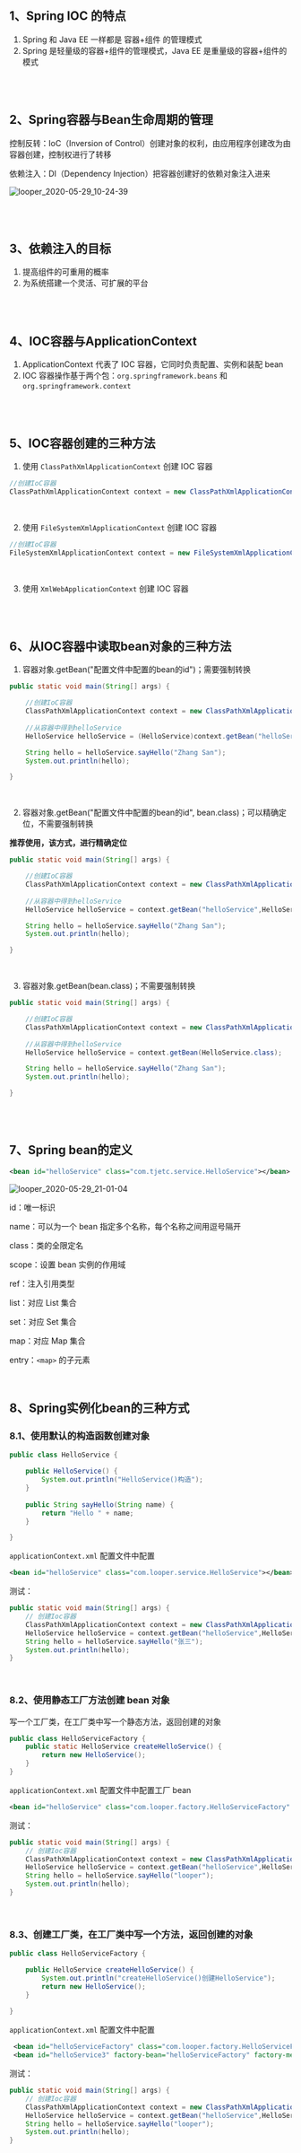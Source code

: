 ## 1、Spring IOC 的特点

1. Spring 和 Java EE 一样都是 容器+组件 的管理模式
2. Spring 是轻量级的容器+组件的管理模式，Java EE 是重量级的容器+组件的模式

<br>

<br>

## 2、Spring容器与Bean生命周期的管理

控制反转：IoC（Inversion of Control）创建对象的权利，由应用程序创建改为由容器创建，控制权进行了转移

依赖注入：DI（Dependency Injection）把容器创建好的依赖对象注入进来

![looper_2020-05-29_10-24-39](image\looper_2020-05-29_10-24-39.png)

<br>

<br>

## 3、依赖注入的目标

1. 提高组件的可重用的概率
2. 为系统搭建一个灵活、可扩展的平台

<br>

<br>

## 4、IOC容器与ApplicationContext

1. ApplicationContext 代表了 IOC 容器，它同时负责配置、实例和装配 bean
2. IOC 容器操作基于两个包：`org.springframework.beans` 和 `org.springframework.context`

<br>

<br>

## 5、IOC容器创建的三种方法

1. 使用 `ClassPathXmlApplicationContext` 创建 IOC 容器

~~~java
//创建IoC容器
ClassPathXmlApplicationContext context = new ClassPathXmlApplicationContext("applicationContext.xml");
~~~

<br>

2. 使用 `FileSystemXmlApplicationContext` 创建 IOC 容器

~~~java
//创建IoC容器
FileSystemXmlApplicationContext context = new FileSystemXmlApplicationContext("file:///E:/1.soft/Code/Spring/0525-spring/src/main/resources/applicationContext.xml");
~~~

<br>

3. 使用 `XmlWebApplicationContext` 创建 IOC 容器

<br>

<br>

## 6、从IOC容器中读取bean对象的三种方法

1. 容器对象.getBean("配置文件中配置的bean的id")；需要强制转换

~~~java
public static void main(String[] args) {

    //创建IoC容器
    ClassPathXmlApplicationContext context = new ClassPathXmlApplicationContext("config/applicationContext.xml");
    
    //从容器中得到helloService
    HelloService helloService = (HelloService)context.getBean("helloService");

    String hello = helloService.sayHello("Zhang San");
    System.out.println(hello);

}
~~~

<br>

2. 容器对象.getBean("配置文件中配置的bean的id", bean.class)；可以精确定位，不需要强制转换

**推荐使用，该方式，进行精确定位**

~~~java
public static void main(String[] args) {

    //创建IoC容器
    ClassPathXmlApplicationContext context = new ClassPathXmlApplicationContext("config/applicationContext.xml");
    
    //从容器中得到helloService
    HelloService helloService = context.getBean("helloService",HelloService.class);

    String hello = helloService.sayHello("Zhang San");
    System.out.println(hello);

}
~~~

<br>

3. 容器对象.getBean(bean.class)；不需要强制转换

~~~java
public static void main(String[] args) {

    //创建IoC容器
    ClassPathXmlApplicationContext context = new ClassPathXmlApplicationContext("config/applicationContext.xml");
    
    //从容器中得到helloService
    HelloService helloService = context.getBean(HelloService.class);

    String hello = helloService.sayHello("Zhang San");
    System.out.println(hello);

}
~~~

<br>

<br>

## 7、Spring bean的定义

~~~xml
<bean id="helloService" class="com.tjetc.service.HelloService"></bean>
~~~

![looper_2020-05-29_21-01-04](image\looper_2020-05-29_21-01-04.png)

id：唯一标识

name：可以为一个 bean 指定多个名称，每个名称之间用逗号隔开

class：类的全限定名

scope：设置 bean 实例的作用域

ref：注入引用类型

list：对应 List 集合

set：对应 Set 集合

map：对应 Map 集合

entry：`<map>` 的子元素

<br>

## 8、Spring实例化bean的三种方式

### 8.1、使用默认的构造函数创建对象

~~~java
public class HelloService {

	public HelloService() {
		System.out.println("HelloService()构造");
	}
	
	public String sayHello(String name) {
		return "Hello " + name;
	}

}
~~~

`applicationContext.xml` 配置文件中配置

~~~xml
<bean id="helloService" class="com.looper.service.HelloService"></bean>
~~~

测试：

~~~java
public static void main(String[] args) {
    // 创建Ioc容器
    ClassPathXmlApplicationContext context = new ClassPathXmlApplicationContext("applicationContext.xml");
    HelloService helloService = context.getBean("helloService",HelloService.class);
    String hello = helloService.sayHello("张三");
    System.out.println(hello);
}
~~~

<br>

### 8.2、使用静态工厂方法创建 bean 对象

写一个工厂类，在工厂类中写一个静态方法，返回创建的对象

~~~java
public class HelloServiceFactory {
	public static HelloService createHelloService() {
		return new HelloService();
	}
}
~~~

`applicationContext.xml` 配置文件中配置工厂 bean

~~~xml
<bean id="helloService" class="com.looper.factory.HelloServiceFactory" factory-method="createHelloService"></bean>
~~~

测试：

~~~java
public static void main(String[] args) {
    // 创建Ioc容器
    ClassPathXmlApplicationContext context = new ClassPathXmlApplicationContext("applicationContext.xml");
    HelloService helloService = context.getBean("helloService",HelloService.class);
    String hello = helloService.sayHello("looper");
    System.out.println(hello);
}
~~~

<br>

### 8.3、创建工厂类，在工厂类中写一个方法，返回创建的对象

~~~java
public class HelloServiceFactory {

	public HelloService createHelloService() {
		System.out.println("createHelloService()创建HelloService");
		return new HelloService();
	}
	
}
~~~

`applicationContext.xml` 配置文件中配置

~~~xml
 <bean id="helloServiceFactory" class="com.looper.factory.HelloServiceFactory"></bean>
 <bean id="helloService3" factory-bean="helloServiceFactory" factory-method="createHelloService"></bean>
~~~

测试：

~~~java
public static void main(String[] args) {
    // 创建Ioc容器
    ClassPathXmlApplicationContext context = new ClassPathXmlApplicationContext("applicationContext.xml");
    HelloService helloService = context.getBean("helloService",HelloService.class);
    String hello = helloService.sayHello("looper");
    System.out.println(hello);
}
~~~

<br>